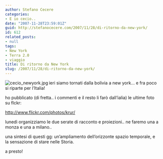 ```yaml
---
author: Stefano Cecere
categories:
- E io cecio..
date: "2007-11-28T23:59:01Z"
guid: http://stefanocecere.com/2007/11/28/di-ritorno-da-new-york/
id: 612
related_posts:
- null
tags:
- New York
- Terra 2.0
- viaggio
title: Di ritorno da New York
slug: /2007/11/28/di-ritorno-da-new-york/
---
```


<img src='http://stefanocecere.com/wp-content/uploads/sites/3/2007/11/cecio_newyork.jpg' alt='cecio_newyork.jpg' align='left' />ieri siamo tornati dalla bolivia a new york&#8230; e fra poco si riparte per l&#8217;Italia!
  
ho pubblicato (di fretta.. i commenti e il resto li farò dall&#8217;ialia) le ultime foto su flckr:

<http://www.flickr.com/photos/krur/>

lunedì organizziamo le due serate di racconto e proiezioni.. ne faremo una a monza e una a milano..

una sintesi di questi gg: un&#8217;ampliamento dell&#8217;orizzonte spazio temporale, e la sensazione di stare nelle Storia.

a presto!